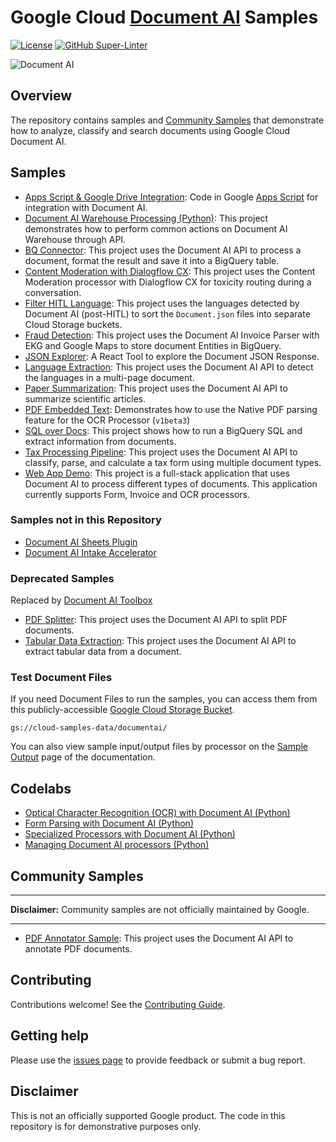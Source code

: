 # Google Cloud [Document AI](https://cloud.google.com/document-ai) Samples

[![License](https://img.shields.io/badge/License-Apache%202.0-blue.svg)](LICENSE)
[![GitHub Super-Linter](https://github.com/GoogleCloudPlatform/document-ai-samples/workflows/Lint%20Code%20Base/badge.svg)](https://github.com/marketplace/actions/super-linter)

![Document AI](https://storage.googleapis.com/gweb-cloudblog-publish/images/Document_AI_2022.max-2500x2500.jpg)

## Overview

The repository contains samples and [Community Samples](https://github.com/GoogleCloudPlatform/document-ai-samples/tree/main/community) that demonstrate how to analyze, classify and search documents using Google Cloud Document AI.

## Samples

- [Apps Script & Google Drive Integration](apps-script-google-drive): Code in Google [Apps Script](https://developers.google.com/apps-script) for integration with Document AI.
- [Document AI Warehouse Processing (Python)](document_ai_warehouse/document_ai_warehouse_processing_python/): This project demonstrates how to perform common actions on Document AI Warehouse through API.
- [BQ Connector](bq-connector/): This project uses the Document AI API to process a document, format the result and save it into a BigQuery table.
- [Content Moderation with Dialogflow CX](cx-content-moderation): This project uses the Content Moderation processor with Dialogflow CX for toxicity routing during a conversation.
- [Filter HITL Language](filter-hitl-language/): This project uses the languages detected by Document AI (post-HITL) to sort the `Document.json` files into separate Cloud Storage buckets.
- [Fraud Detection](fraud-detection-python/): This project uses the Document AI Invoice Parser with EKG and Google Maps to store document Entities in BigQuery.
- [JSON Explorer](document-json-explorer/): A React Tool to explore the Document JSON Response.
- [Language Extraction](extract-languages/): This project uses the Document AI API to detect the languages in a multi-page document.
- [Paper Summarization](paper_summarization/): This project uses the Document AI API to summarize scientific articles.
- [PDF Embedded Text](pdf-embedded-text/): Demonstrates how to use the Native PDF parsing feature for the OCR Processor (`v1beta3`)
- [SQL over Docs](sql-pdf-python/): This project shows how to run a BigQuery SQL and extract information from documents.
- [Tax Processing Pipeline](tax-processing-pipeline-python/): This project uses the Document AI API to classify, parse, and calculate a tax form using multiple document types.
- [Web App Demo](web-app-demo/): This project is a full-stack application that uses Document AI to process different types of documents. This application currently supports Form, Invoice and OCR processors.

### Samples not in this Repository

- [Document AI Sheets Plugin](https://github.com/GoogleCloudPlatform/documentai-sheets-plugin)
- [Document AI Intake Accelerator](https://github.com/GoogleCloudPlatform/document-intake-accelerator)

### Deprecated Samples

Replaced by [Document AI Toolbox](https://cloud.google.com/document-ai/docs/samples/documentai-toolbox-quickstart)

- [PDF Splitter](pdf-splitter-python/): This project uses the Document AI API to split PDF documents.
- [Tabular Data Extraction](extract-tables/): This project uses the Document AI API to extract tabular data from a document.

### Test Document Files

If you need Document Files to run the samples, you can access them from this publicly-accessible [Google Cloud Storage Bucket](https://cloud.google.com/storage/docs/downloading-objects).

`gs://cloud-samples-data/documentai/`

You can also view sample input/output files by processor on the [Sample Output](https://cloud.google.com/document-ai/docs/output) page of the documentation.

## Codelabs

- [Optical Character Recognition (OCR) with Document AI (Python)](https://codelabs.developers.google.com/codelabs/docai-ocr-python)
- [Form Parsing with Document AI (Python)](https://codelabs.developers.google.com/codelabs/docai-form-parser-v1-python)
- [Specialized Processors with Document AI (Python)](https://codelabs.developers.google.com/codelabs/docai-specialized-processors)
- [Managing Document AI processors (Python)](https://codelabs.developers.google.com/codelabs/cloud-documentai-manage-processors-python)

## Community Samples

---

**Disclaimer:** Community samples are not officially maintained by Google.

---

- [PDF Annotator Sample](community/pdf-annotator-python): This project uses the Document AI API to annotate PDF documents.

## Contributing

Contributions welcome! See the [Contributing Guide](CONTRIBUTING.md).

## Getting help

Please use the [issues page](https://github.com/GoogleCloudPlatform/document-ai-samples/issues) to provide feedback or submit a bug report.

## Disclaimer

This is not an officially supported Google product. The code in this repository is for demonstrative purposes only.
